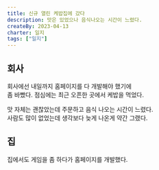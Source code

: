 ```yaml
---
title: 신규 열린 케밥집에 갔다
description: 맛은 있었으나 음식나오는 시간이 느렸다.
createBy: 2023-04-13
charter: 일지
tags: ["일지"]
---
```


## 회사

회사에선 내일까지 홈페이지를 다 개발해야 했기에  
좀 바빴다. 점심에는 최근 오픈한 곳에서 케밥을 먹었다.

맛 자체는 괜찮았는데 주문하고 음식 나오는 시간이 느렸다.  
사람도 많이 없었는데 생각보다 늦게 나온게 약간 그랬다.

## 집

집에서도 게임을 좀 하다가 홈페이지를 개발했다.

